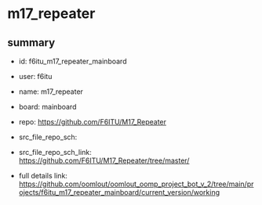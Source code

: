 # m17_repeater
 
## summary 
* id: f6itu_m17_repeater_mainboard
* user: f6itu
* name: m17_repeater
* board: mainboard
* repo: https://github.com/F6ITU/M17_Repeater



* src_file_repo_sch: 
* src_file_repo_sch_link: https://github.com/F6ITU/M17_Repeater/tree/master/
* full details link: https://github.com/oomlout/oomlout_oomp_project_bot_v_2/tree/main/projects/f6itu_m17_repeater_mainboard/current_version/working  







